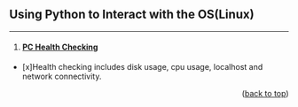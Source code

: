 ## Using Python to Interact with the OS(Linux)
___

1. #### [PC Health Checking](https://github.com/oii-nasif/Using-Python-to-Interact-with-the-OS-Linux-/tree/main/Health%20Checking)
- [x]Health checking includes disk usage, cpu usage, localhost and network connectivity.

<p align="right">(<a href="#top">back to top</a>)</p>